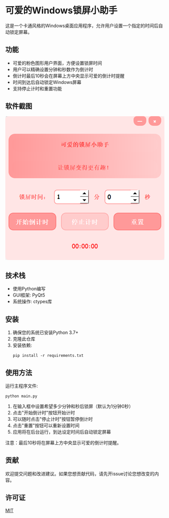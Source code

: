 # 可爱的Windows锁屏小助手

这是一个卡通风格的Windows桌面应用程序，允许用户设置一个指定的时间后自动锁定屏幕。

## 功能

- 可爱的粉色图形用户界面，方便设置锁屏时间
- 用户可以精确设置分钟和秒数作为倒计时
- 倒计时最后10秒会在屏幕上方中央显示可爱的倒计时提醒
- 时间到达后自动锁定Windows屏幕
- 支持停止计时和重置功能

## 软件截图

![应用界面](screenshots/application_interface.png)

## 技术栈

- 使用Python编写
- GUI框架: PyQt5
- 系统操作: ctypes库

## 安装

1. 确保您的系统已安装Python 3.7+
2. 克隆此仓库
3. 安装依赖:
   ```
   pip install -r requirements.txt
   ```

## 使用方法

运行主程序文件:
```
python main.py
```

1. 在输入框中设置希望多少分钟和秒后锁屏（默认为1分钟0秒）
2. 点击"开始倒计时"按钮开始计时
3. 可以随时点击"停止计时"按钮暂停倒计时
4. 点击"重置"按钮可以重新设置时间
5. 应用将在后台运行，到达设定时间后自动锁定屏幕

注意：最后10秒将在屏幕上方中央显示可爱的倒计时提醒。

## 贡献

欢迎提交问题和改进建议。如果您想贡献代码，请先开issue讨论您想改变的内容。

## 许可证

[MIT](https://choosealicense.com/licenses/mit/)
